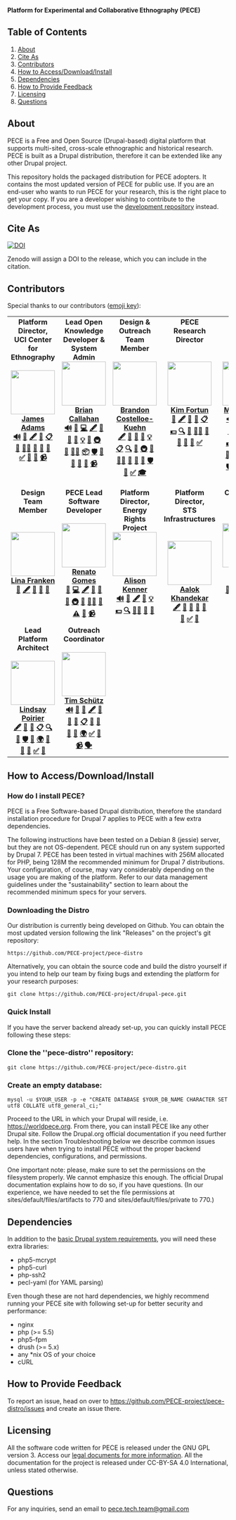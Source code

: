 **Platform for Experimental and Collaborative Ethnography (PECE)**

## Table of Contents
1. [About](#about)
2. [Cite As](#cite)
3. [Contributors](#contributors)
4. [How to Access/Download/Install](#install)
5. [Dependencies](#dependencies)
6. [How to Provide Feedback](#feedback)
7. [Licensing](#licensing)
8. [Questions](#questions)




<div id='about'/>

## About

PECE is a Free and Open Source (Drupal-based) digital platform that supports multi-sited, cross-scale ethnographic and historical research. PECE is built as a Drupal distribution, therefore it can be extended like any other Drupal project.

This repository holds the packaged distribution for PECE adopters. It contains the most updated version of PECE for public use. If you are an end-user who wants to run PECE for your research, this is the right place to get your copy. If you are a developer wishing to contribute to the development process, you must use the [development repository](https://github.com/PECE-project/drupal-pece) instead.



<div id='cite'/>

## Cite As

[![DOI](https://zenodo.org/badge/52763688.svg)](https://zenodo.org/badge/latestdoi/52763688)

Zenodo will assign a DOI to the release, which you can include in the citation.

<div id='contributors'/>

## Contributors

Special thanks to our contributors \([emoji key](https://allcontributors.org/docs/en/emoji-key)\):

<table>
  <tr>
    <td align="center" valign= "top"> <b> Platform Director, <br /> UCI Center for Ethnography <b/> <br /> <a href="https://worldpece.org/content/james-adams"> <br />
    <img src="https://drive.google.com/thumbnail?id=1G42OFg8S1I4P9UoJx0J2Ye0xGMDfTJ2z" width="100px;" alt=""/> <br />
    <b>James Adams</b>
    </a> <br />
    <a href="#contributors" title="Audio"> 🔊</a>  
    <a href="#contributors" title="Bug Reports">🐛</a>
    <a href="#contributors" title="Content"> 🖋</a>
    <a href="#contributors" title="Data">🔣</a>
    <a href="#contributors" title="Event Organizers">📋</a> <br />
    <a href="#contributors" title="Ideas and Planning">🤔</a>
    <a href="#contributors" title="Mentoring">🧑‍🏫</a>
    <a href="#contributors" title="Answering Questions">💬</a>
    <a href="#contributors" title="Research">🔬</a>
    <a href="#contributors" title="Project Management">📆</a> <br />
    <a href="#contributors" title="Tutorials">✅</a>  
    <a href="#contributors" title="Talks"> 📢</a>
    <a href="#contributors" title="User Testing">📓</a>
    <a href="#contributors" title="Videos">📹</a>   </td>
    <td align="center" valign= "top"> <b> Lead Open Knowledge <br /> Developer & System Admin <b/> <br /> <a href="https://worldpece.org/content/brian-callahan">
    <img src="https://drive.google.com/thumbnail?id=1FQvLlelTR2I1FGO2PJPhrkaGF2riFuja" width="100px;" alt=""/> <br />
    <b>Brian Callahan</b>
    </a> <br />
    <a href="#contributors" title="Audio"> 🔊</a>  
    <a href="#contributors" title="Bug Reports">🐛</a>
    <a href="#contributors" title="Code"> 💻</a>
    <a href="#contributors" title="Content"> 🖋</a>
    <a href="#contributors" title="Data">🔣</a> <br />
    <a href="#contributors" title="Documentation">📖</a>  
    <a href="#contributors" title="Design"> 🎨</a>
    <a href="#contributors" title="Examples">💡</a>
    <a href="#contributors" title="Ideas and Planning">🤔</a>
    <a href="#contributors" title="Infrastructure">🚇</a> <br />
    <a href="#contributors" title="Maintenance">🚧</a>  
    <a href="#contributors" title="Mentoring">🧑‍🏫</a>
    <a href="#contributors" title="Packaging">📦</a>
    <a href="#contributors" title="Security">🛡️</a>
    <a href="#contributors" title="Answering Questions">💬</a> <br />
    <a href="#contributors" title="Research">🔬</a>
    <a href="#contributors" title="Reviewed Pull Requests">👀</a>
    <a href="#contributors" title="Project Management">📆</a>
    <a href="#contributors" title="Videos">📹</a>   </td>
    <td align="center" valign= "top"> <b> Design & Outreach <br /> Team Member <b/> <br /> <br/> <a href="https://worldpece.org/content/brandon-costelloe-kuehn">
    <img src="https://drive.google.com/thumbnail?id=1rPE6_3DCYkdC_ykMwdswH5JmIbbQUjIc" width="100px;" alt=""/> <br />
    <b>Brandon <br /> Costelloe-Kuehn</b>
    </a> <br />
    <a href="#contributors" title="Content"> 🖋</a>
    <a href="#contributors" title="Data">🔣</a>
    <a href="#contributors" title="Documentation">📖</a>  
    <a href="#contributors" title="Design"> 🎨</a>
    <a href="#contributors" title="Examples">💡</a> <br />
    <a href="#contributors" title="Event Organizers">📋</a>
    <a href="#contributors" title="Funding/Grant Finders">🔍</a>
    <a href="#contributors" title="Ideas and Planning">🤔</a>
    <a href="#contributors" title="Infrastructure">🚇</a>
    <a href="#contributors" title="Maintenance">🚧</a>  <br />
    <a href="#contributors" title="Mentoring">🧑‍🏫</a>
    <a href="#contributors" title="Project Management">📆</a>
    <a href="#contributors" title="Answering Questions">💬</a>
    <a href="#contributors" title="Research">🔬</a>
    <a href="#contributors" title="Security">🛡️</a> <br/>
    <a href="#contributors" title="Talks"> 📢</a>
    <a href="#contributors" title="Tutorials">✅</a>
    <a href="#contributors" title="Developing Instances for Teaching">🎓</a> </td>
    <td align="center" valign= "top"> <b> PECE Research Director <b/> <br /> <br /> <br /><a href="https://worldpece.org/content/kim-fortun">
    <img src="https://drive.google.com/thumbnail?id=1FpYofrgv2KNFpY5nSkOgGablwxG8ebeY" width="100px;" alt=""/> <br />
    <b>Kim Fortun</b>
    </a> <br />
    <a href="#contributors" title="Business Development"> 💼</a>
    <a href="#contributors" title="Content"> 🖋</a>
    <a href="#contributors" title="Data">🔣</a>
    <a href="#contributors" title="Design"> 🎨</a>
    <a href="#contributors" title="Event Organizers">📋</a> <br/>
    <a href="#contributors" title="Financial Support">💵</a>
    <a href="#contributors" title="Funding/Grant Finders">🔍</a>
    <a href="#contributors" title="Ideas and Planning">🤔</a>
    <a href="#contributors" title="Mentoring">🧑‍🏫</a>
    <a href="#contributors" title="Project Management">📆</a> <br />
    <a href="#contributors" title="Answering Questions">💬</a>
    <a href="#contributors" title="Research">🔬</a>
    <a href="#contributors" title="Talks"> 📢</a>
    <a href="#contributors" title="Tutorials">✅</a> </td>
    <td align="center" valign= "top"> <b> PECE Design Director <b/> <br /> <br /> <br /> <a href="https://worldpece.org/users/mikefortun">
    <img src="https://drive.google.com/thumbnail?id=1mnGhj1mC7UuUaOf3iP85SGECcJIPteTS" width="100px;" alt=""/> <br />
    <b>Mike Fortun</b>
    </a> <br />
    <a href="#contributors" title="Audio"> 🔊</a>  
    <a href="#contributors" title="Bug Reports">🐛</a>
    <a href="#contributors" title="Blogposts"> 📝</a>  
    <a href="#contributors" title="Business Development"> 💼</a>  
    <a href="#contributors" title="Content"> 🖋</a> <br />
    <a href="#contributors" title="Data">🔣</a>
    <a href="#contributors" title="Documentation">📖</a>  
    <a href="#contributors" title="Design"> 🎨</a>
    <a href="#contributors" title="Examples">💡</a>
    <a href="#contributors" title="Event Organizers">📋</a> <br />
    <a href="#contributors" title="Financial Support">💵</a>  
    <a href="#contributors" title="Funding/Grant Finders">🔍</a>
    <a href="#contributors" title="Ideas and Planning">🤔</a>
    <a href="#contributors" title="Infrastructure">🚇</a>
    <a href="#contributors" title="Maintenance">🚧</a>  <br />
    <a href="#contributors" title="Mentoring">🧑‍🏫</a>
    <a href="#contributors" title="Packaging">📦</a>
    <a href="#contributors" title="Project Management">📆</a>
    <a href="#contributors" title="Answering Questions">💬</a>
    <a href="#contributors" title="Research">🔬</a> <br />
    <a href="#contributors" title="Security">🛡️</a>
    <a href="#contributors" title="Talks"> 📢</a>
    <a href="#contributors" title="Tests">⚠️</a>
    <a href="#contributors" title="Tools">🔧</a>
    <a href="#contributors" title="Translation">🌍</a> <br />
    <a href="#contributors" title="Tutorials">✅</a>
    <a href="#contributors" title="User Testing">📓</a>
    <a href="#contributors" title="Videos">📹</a>   </td>
    </tr>
    <tr>
    <td align="center" valign= "top"> <b> Design Team Member <b> <br /> <br /> <br /> <a href="https://worldpece.org/users/lina-franken">
    <img src="https://drive.google.com/thumbnail?id=1VPS4-GlQKr_nMh7-2v_SSxHX9cXslpYe" width="100px;" alt=""/> <br />
    <b>Lina Franken</b>
    </a> <br />
    <a href="#contributors" title="Bug Reports">🐛</a>
    <a href="#contributors" title="Content"> 🖋</a>
    <a href="#contributors" title="Documentation">📖</a>  
    <a href="#contributors" title="Ideas and Planning">🤔</a>
    <a href="#contributors" title="Research">🔬</a> </td>
    <td align="center" valign= "top"> <b> PECE Lead Software <br/>Developer <b/> <br /> <b /> <br /> <a href="https://worldpece.org/users/renato-vasconcellos-gomes">
    <img src="https://drive.google.com/thumbnail?id=1pSo8S6b7w-Tm2FJH8rPLVD4SJfI_Dtty" width="100px;" alt=""/> <br />
    <b>Renato Gomes</b>
    </a> <br />
    <a href="#contributors" title="Bug Reports"> 🐛</a>
    <a href="#contributors" title="Code"> 💻</a>
    <a href="#contributors" title="Content"> 🖋</a>  
    <a href="#contributors" title="Documentation">📖</a>  
    <a href="#contributors" title="Design"> 🎨</a>  <br />
    <a href="#contributors" title="Ideas and Planning">🤔</a>  
    <a href="#contributors" title="Infrastructure">🚇</a>  
    <a href="#contributors" title="Maintenance">🚧</a>  
    <a href="#contributors" title="Mentoring">🧑‍🏫</a>
    <a href="#contributors" title="Reviewed Pull Requests">👀</a>  <br />
    <a href="#contributors" title="Tests">⚠️</a>
    <a href="#contributors" title="User Testing">📓</a>
    <a href="#contributors" title="Videos">📹</a>  </td>
    <td align="center" valign= "top"> <b> Platform Director,<br />Energy Rights Project <b/> <br /> <a href="https://worldpece.org/content/alison-kenner">
    <img src="https://drive.google.com/thumbnail?id=1oFt3LUVCaYp3fl7jjQj_NyOZoeD5f6Le" width="100px;" alt=""/> <br />
    <b>Alison Kenner</b>
    </a> <br />
    <a href="#contributors" title="Bug Reports"> 🔊</a>  
    <a href="#contributors" title="Bug Reports"> 🐛</a>  </a>  
    <a href="#contributors" title="Content"> 🖋</a>
    <a href="#contributors" title="Data">🔣</a>
    <a href="#contributors" title="Examples">💡</a>  <br />
    <a href="#contributors" title="Financial Support">💵</a>  
    <a href="#contributors" title="Funding/Grant Finders">🔍</a>  
    <a href="#contributors" title="Mentoring">🧑‍🏫</a>
    <a href="#contributors" title="Research">🔬</a>  
    <a href="#contributors" title="Talks">📢</a>  </td>
    <td align="center" valign= "top"> <b> Platform Director, <br /> STS Infrastructures <b/> <br /> <b/> <br/ > <b/> <br/ >
    <a href="https://stsinfrastructures.org/users/aalok-khandekar">
    <img src="https://drive.google.com/thumbnail?id=1OmCM70i628ZfveCxuRAy5R1R_g_t7brq" width="100px;" alt=""/> <br />
    <b>Aalok Khandekar</b>
    </a> <br />
    <a href="#contributors" title="Content"> 🖋</a>  
    <a href="#contributors" title="Data">🔣</a>  
    <a href="#contributors" title="Design"> 🎨</a>  
    <a href="#contributors" title="Ideas">🤔</a>  
    <a href="#contributors" title="Project Management">📆</a> <br />
    <a href="#contributors" title="Research">🔬</a>
    <a href="#contributors" title="Tutorials">✅</a>  
    <a href="#contributors" title="Talks">📢</a>   </td>
    <td align="center" valign= "top"> <b> Community Manager <b/> <br /> <br /> <br /><a href="https://worldpece.org/users/angela-okune">
    <img src="https://drive.google.com/thumbnail?id=1Brvr_051o6WbdCOyaD-5-_d5SrXyZ91t" width="100px;" alt=""/> <br />
    <b>Angela Okune</b>
    </a> <br />
    <a href="#contributors" title="Bug Reports">🐛</a>
    <a href="#contributors" title="Examples">💡</a>
    <a href="#contributors" title="Event Organizers">📋</a>
    <a href="#contributors" title="Ideas and Planning">🤔</a>
    <a href="#contributors" title="Mentoring">🧑‍🏫</a> <br />
    <a href="#contributors" title="Answering Questions">💬</a>
    <a href="#contributors" title="Tutorials">✅</a>  
    <a href="#contributors" title="Talks"> 📢</a>
    <a href="#contributors" title="Videos">📹</a>   </td>
  </tr>
  <tr>
  <td align="center" valign= "top"> <b> Lead Platform Architect <b/> <br /> <br /> <a href="https://worldpece.org/users/lindsay-poirier">
  <img src="https://drive.google.com/thumbnail?id=11HDGZPSOkm8eeYY1fJm3PxzuN_9W5dSZ" width="100px;" alt=""/> <br />
  <b>Lindsay Poirier</b>
  </a> <br />
  <a href="#contributors" title="Content"> 🖋</a>
  <a href="#contributors" title="Documentation">📖</a>  
  <a href="#contributors" title="Design"> 🎨</a>
  <a href="#contributors" title="Event Organizers">📋</a>
  <a href="#contributors" title="Funding/Grant Finders">🔍</a> <br />
  <a href="#contributors" title="Ideas and Planning">🤔</a>
  <a href="#contributors" title="Security">🛡️</a>
  <a href="#contributors" title="Tools">🔧</a>
  <a href="#contributors" title="Translation">🌍</a>
  <a href="#contributors" title="Project Management">📆</a> <br />
  <a href="#contributors" title="Answering Questions">💬</a>
  <a href="#contributors" title="Research">🔬</a>
  <a href="#contributors" title="Tutorials">✅</a>
  <a href="#contributors" title="Talks"> 📢</a>  </td>
  <td align="center" valign= "top"> <b> Outreach Coordinator <b> <br /> <br />  <a href="https://worldpece.org/users/tim-schütz">
  <img src="https://drive.google.com/thumbnail?id=1t4pwwl0f9DCzBmn5MofT8srM6ZPeuFMf" width="100px;" alt=""/> <br />
  <b>Tim Schütz</b>
  </a> <br />
  <a href="#contributors" title="Audio"> 🔊</a>
  <a href="#contributors" title="Bug Reports">🐛</a>
  <a href="#contributors" title="Blogposts"> 📝</a>  
  <a href="#contributors" title="Content"> 🖋</a>
  <a href="#contributors" title="Data">🔣</a> <br />
  <a href="#contributors" title="Documentation">📖</a>  
  <a href="#contributors" title="Design"> 🎨</a>
  <a href="#contributors" title="Event Organizers">📋</a>
  <a href="#contributors" title="Ideas and Planning">🤔</a>
  <a href="#contributors" title="Project Management">📆</a> <br />
  <a href="#contributors" title="Answering Questions">💬</a>
  <a href="#contributors" title="Research">🔬</a>
  <a href="#contributors" title="Translation">🌍</a>
  <a href="#contributors" title="Tutorials">✅</a>  
  <a href="#contributors" title="Talks"> 📢</a> <br />
  <a href="#contributors" title="Videos">📹</a>
  <a href="#contributors" title="Community Outreach">🗣</>   </td>
  </tr>
</table>


<div id='install'/>

## How to Access/Download/Install


### How do I install PECE?
PECE is a Free Software-based Drupal distribution, therefore the standard installation procedure for Drupal 7 applies to PECE with a few extra dependencies.

The following instructions have been tested on a Debian 8 (jessie) server, but they are not OS-dependent. PECE should run on any system supported by Drupal 7. PECE has been tested in virtual machines with 256M allocated for PHP, being 128M the recommended minimum for Drupal 7 distributions. Your configuration, of course, may vary considerably depending on the usage you are making of the platform. Refer to our data management guidelines under the "sustainability" section to learn about the recommended minimum specs for your servers.


### Downloading the Distro
Our distribution is currently being developed on Github. You can obtain the most updated version following the link "Releases" on the project's git repository:

```
https://github.com/PECE-project/pece-distro
```

Alternatively, you can obtain the source code and build the distro yourself if you intend to help our team by fixing bugs and extending the platform for your research purposes:

```
git clone https://github.com/PECE-project/drupal-pece.git
```

### Quick Install
If you have the server backend already set-up, you can quickly install PECE following these steps:

### Clone the ''pece-distro'' repository:

```
git clone https://github.com/PECE-project/pece-distro.git
```

### Create an empty database:

```
mysql -u $YOUR_USER -p -e "CREATE DATABASE $YOUR_DB_NAME CHARACTER SET utf8 COLLATE utf8_general_ci;"
```

Proceed to the URL in which your Drupal will reside, i.e. https://worldpece.org. From there, you can install PECE like any other Drupal site. Follow the Drupal.org official documentation if you need further help. In the section Troubleshooting below we describe common issues users have when trying to install PECE without the proper backend dependencies, configurations, and permissions.

One important note: please, make sure to set the permissions on the filesystem properly. We cannot emphasize this enough. The official Drupal documentation explains how to do so, if you have questions. (In our experience, we have needed to set the file permissions at sites/default/files/artifacts to 770 and sites/default/files/private to 770.)

<div id='dependencies'/>

## Dependencies

In addition to the [basic Drupal system requirements](https://www.drupal.org/requirements), you will need these extra libraries:

- php5-mcrypt
- php5-curl
- php-ssh2
- pecl-yaml (for YAML parsing)

Even though these are not hard dependencies, we highly recommend running your PECE site with following set-up for better security and performance:

- nginx
- php (>= 5.5)
- php5-fpm
- drush (>= 5.x)
- any *nix OS of your choice
- cURL

<div id='feedback'/>

## How to Provide Feedback

To report an issue, head on over to https://github.com/PECE-project/pece-distro/issues and create an issue there.



<div id='licensing'/>

## Licensing

All the software code written for PECE is released under the GNU GPL version 3. Access our [legal documents for more information](https://pece-project.github.io/drupal-pece/legal/). All the documentation for the project is released under CC-BY-SA 4.0 International, unless stated otherwise.


<div id='questions'/>

## Questions

For any inquiries, send an email to pece.tech.team@gmail.com
